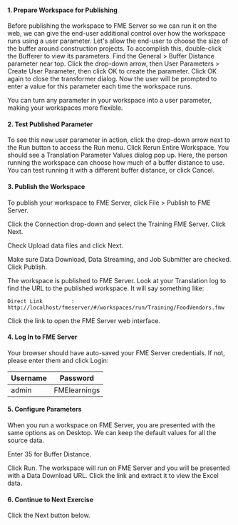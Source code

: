 <head><base target="_blank"> </head>

#### 1. Prepare Workspace for Publishing

Before publishing the workspace to FME Server so we can run it on the web, we can give the end-user additional control over how the workspace runs using a user parameter. Let's allow the end-user to choose the size of the buffer around construction projects. To accomplish this, double-click the Bufferer to view its parameters. Find the General > Buffer Distance parameter near top. Click the drop-down arrow, then User Parameters > Create User Parameter, then click OK to create the parameter. Click OK again to close the transformer dialog. Now the user will be prompted to enter a value for this parameter each time the workspace runs.

You can turn any parameter in your workspace into a user parameter, making your workspaces more flexible.

#### 2. Test Published Parameter

To see this new user parameter in action, click the drop-down arrow next to the Run button to access the Run menu. Click Rerun Entire Workspace. You should see a Translation Parameter Values dialog pop up. Here, the person running the workspace can choose how much of a buffer distance to use. You can test running it with a different buffer distance, or click Cancel.

#### 3. Publish the Workspace

To publish your workspace to FME Server, click File > Publish to FME Server.

Click the Connection drop-down and select the Training FME Server. Click Next.

Check Upload data files and click Next.

Make sure Data Download, Data Streaming, and Job Submitter are checked. Click Publish.

The workspace is published to FME Server. Look at your Translation log to find the URL to the published workspace. It will say something like:

`Direct Link         : http://localhost/fmeserver/#/workspaces/run/Training/FoodVendors.fmw`

Click the link to open the FME Server web interface.

#### 4. Log In to FME Server

Your browser should have auto-saved your FME Server credentials. If not, please enter them and click Login:

| Username | Password     |
|----------|--------------|
| admin    | FMElearnings |

#### 5. Configure Parameters

When you run a workspace on FME Server, you are presented with the same options as on Desktop. We can keep the default values for all the source data.

Enter 35 for Buffer Distance.

Click Run. The workspace will run on FME Server and you will be presented with a Data Download URL. Click the link and extract it to view the Excel data.

#### 6. Continue to Next Exercise

Click the Next button below.
